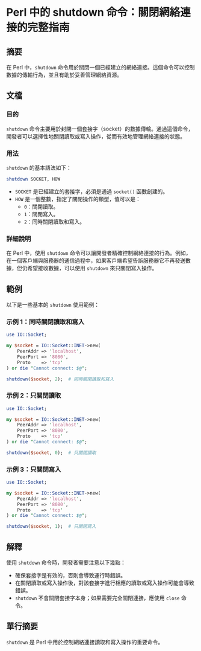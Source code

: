 <!--
Meta Description: # Perl 中的 shutdown 命令：關閉網絡連接的完整指南 ## 摘要 在 Perl 中，`shutdown` 命令用於關閉一個已經建立的網絡連接。這個命令可以控制數據的傳輸行為，並且有助於妥善管理網絡資源。 ## 文檔 ### 目的 `shutdown` 命令主要用於封閉一個套接字（soc...
Meta Keywords: socket, shutdown, perl, 同時關閉讀取和寫入, use
-->

# Perl 中的 shutdown 命令：關閉網絡連接的完整指南

## 摘要
在 Perl 中，`shutdown` 命令用於關閉一個已經建立的網絡連接。這個命令可以控制數據的傳輸行為，並且有助於妥善管理網絡資源。

## 文檔
### 目的
`shutdown` 命令主要用於封閉一個套接字（socket）的數據傳輸。通過這個命令，開發者可以選擇性地關閉讀取或寫入操作，從而有效地管理網絡連接的狀態。

### 用法
`shutdown` 的基本語法如下：
```perl
shutdown SOCKET, HOW
```
- `SOCKET` 是已經建立的套接字，必須是通過 `socket()` 函數創建的。
- `HOW` 是一個整數，指定了關閉操作的類型，值可以是：
  - `0`：關閉讀取。
  - `1`：關閉寫入。
  - `2`：同時關閉讀取和寫入。

### 詳細說明
在 Perl 中，使用 `shutdown` 命令可以讓開發者精確控制網絡連接的行為。例如，在一個客戶端與服務器的通信過程中，如果客戶端希望告訴服務器它不再發送數據，但仍希望接收數據，可以使用 `shutdown` 來只關閉寫入操作。

## 範例
以下是一些基本的 `shutdown` 使用範例：

### 示例 1：同時關閉讀取和寫入
```perl
use IO::Socket;

my $socket = IO::Socket::INET->new(
    PeerAddr => 'localhost',
    PeerPort => '8080',
    Proto    => 'tcp'
) or die "Cannot connect: $@";

shutdown($socket, 2);  # 同時關閉讀取和寫入
```

### 示例 2：只關閉讀取
```perl
use IO::Socket;

my $socket = IO::Socket::INET->new(
    PeerAddr => 'localhost',
    PeerPort => '8080',
    Proto    => 'tcp'
) or die "Cannot connect: $@";

shutdown($socket, 0);  # 只關閉讀取
```

### 示例 3：只關閉寫入
```perl
use IO::Socket;

my $socket = IO::Socket::INET->new(
    PeerAddr => 'localhost',
    PeerPort => '8080',
    Proto    => 'tcp'
) or die "Cannot connect: $@";

shutdown($socket, 1);  # 只關閉寫入
```

## 解釋
使用 `shutdown` 命令時，開發者需要注意以下幾點：
- 確保套接字是有效的，否則會導致運行時錯誤。
- 在關閉讀取或寫入操作後，對該套接字進行相應的讀取或寫入操作可能會導致錯誤。
- `shutdown` 不會關閉套接字本身；如果需要完全關閉連接，應使用 `close` 命令。

## 單行摘要
`shutdown` 是 Perl 中用於控制網絡連接讀取和寫入操作的重要命令。